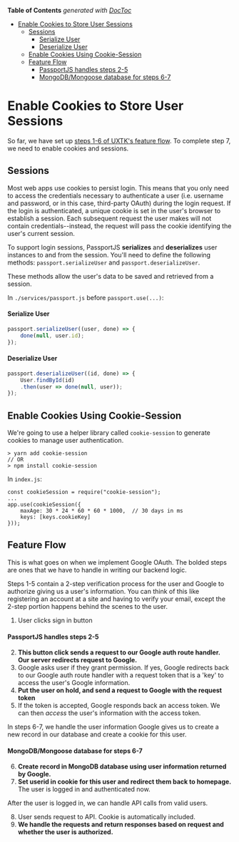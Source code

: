 <!-- START doctoc generated TOC please keep comment here to allow auto update -->
<!-- DON'T EDIT THIS SECTION, INSTEAD RE-RUN doctoc TO UPDATE -->
**Table of Contents**  *generated with [DocToc](https://github.com/thlorenz/doctoc)*

- [Enable Cookies to Store User Sessions](#enable-cookies-to-store-user-sessions)
  - [Sessions](#sessions)
      - [Serialize User](#serialize-user)
      - [Deserialize User](#deserialize-user)
  - [Enable Cookies Using Cookie-Session](#enable-cookies-using-cookie-session)
  - [Feature Flow](#feature-flow)
      - [PassportJS handles steps 2-5](#passportjs-handles-steps-2-5)
      - [MongoDB/Mongoose database for steps 6-7](#mongodbmongoose-database-for-steps-6-7)

<!-- END doctoc generated TOC please keep comment here to allow auto update -->

# Enable Cookies to Store User Sessions

So far, we have set up [steps 1-6 of UXTK's feature flow](#feature-flow). To complete step 7, we need to enable cookies and sessions. 

## Sessions
Most web apps use cookies to persist login. This means that you only need to access the credentials necessary to authenticate a user (i.e. username and password, or in this case, third-party OAuth) during the login request. If the login is authenticated, a unique cookie is set in the user's browser to establish a  session. Each subsequent request the user makes will not contain credentials--instead, the request will pass the cookie identifying the user's current session.

To support login sessions, PassportJS **serializes** and **deserializes** user instances to and from the session. You'll need to define the following methods: `passport.serializeUser` and `passport.deserializeUser`.

These methods allow the user's data to be saved and retrieved from a session. 

In `./services/passport.js` before `passport.use(...)`:

#### Serialize User  
```js
passport.serializeUser((user, done) => {
	done(null, user.id);
});
```

#### Deserialize User 
```js
passport.deserializeUser((id, done) => {
	User.findById(id)
	.then(user => done(null, user));
});
```

## Enable Cookies Using Cookie-Session
We're going to use a helper library called `cookie-session` to generate cookies to manage user authentication.

```
> yarn add cookie-session 
// OR 
> npm install cookie-session
```

In `index.js`:
```
const cookieSession = require("cookie-session");
...
app.use(cookieSession({
	maxAge: 30 * 24 * 60 * 60 * 1000,  // 30 days in ms
	keys: [keys.cookieKey]
}));
```

## Feature Flow
This is what goes on when we implement Google OAuth.
The bolded steps are ones that we have to handle in writing our backend logic.

Steps 1-5 contain a 2-step verification process for the user and Google to authorize giving us a user's information. You can think of this like registering an account at a site and having to verify your email, except the 2-step portion happens behind the scenes to the user. 

1. User clicks sign in button

#### PassportJS handles steps 2-5
2. **This button click sends a request to our Google auth route handler. Our server redirects request to Google.**
3. Google asks user if they grant permission. If yes, Google redirects back to our Google auth route handler with a request token that is a 'key' to access the user's Google information.
4. **Put the user on hold, and send a request to Google with the request token**
5. If the token is accepted, Google responds back an access token. We can then *access* the user's information with the access token.

In steps 6-7, we handle the user information Google gives us to create a new record in our database and create a cookie for this user.

#### MongoDB/Mongoose database for steps 6-7
6. **Create record in MongoDB database using user information returned by Google.**
7. **Set userid in cookie for this user and redirect them back to homepage.** The user is logged in and authenticated now.

After the user is logged in, we can handle API calls from valid users.

8. User sends request to API. Cookie is automatically included.
9. **We handle the requests and return responses based on request and whether the user is authorized.**

